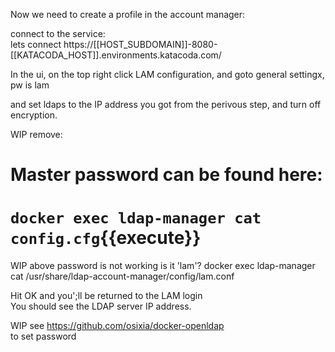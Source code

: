 Now we need to create a profile in the account manager:

connect to the service:  
lets connect
https://[[HOST_SUBDOMAIN]]-8080-[[KATACODA_HOST]].environments.katacoda.com/


In the ui, on the top right click LAM configuration, and goto general settingx, pw is lam

and set ldaps to the IP address you got from the perivous step, and turn off encryption.

WIP remove:  
# Master password can be found here:
# 
# `docker exec ldap-manager cat config.cfg`{{execute}}

WIP above password is not working is it 'lam'?
docker exec ldap-manager cat  /usr/share/ldap-account-manager/config/lam.conf

Hit OK and you';ll be returned to the LAM login  
You should see the LDAP server IP address.

WIP
see https://github.com/osixia/docker-openldap  
to set password